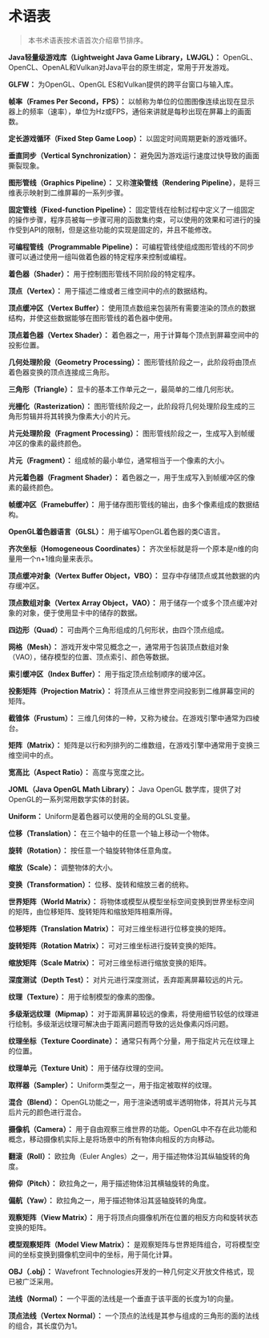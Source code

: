 # 术语表

> 本书术语表按术语首次介绍章节排序。

**Java轻量级游戏库（Lightweight Java Game Library，LWJGL）：** OpenGL、OpenCL、OpenAL和Vulkan对Java平台的原生绑定，常用于开发游戏。

**GLFW：** 为OpenGL、OpenGL ES和Vulkan提供的跨平台窗口与输入库。

**帧率（Frames Per Second，FPS）：** 以帧称为单位的位图图像连续出现在显示器上的频率（速率），单位为Hz或FPS，通俗来讲就是每秒出现在屏幕上的画面数。

**定长游戏循环（Fixed Step Game Loop）：** 以固定时间周期更新的游戏循环。

**垂直同步（Vertical Synchronization）：** 避免因为游戏运行速度过快导致的画面撕裂现象。

**图形管线（Graphics Pipeline）：** 又称**渲染管线（Rendering Pipeline）**，是将三维表示映射到二维屏幕的一系列步骤。

**固定管线（Fixed-function Pipeline）：** 固定管线在绘制过程中定义了一组固定的操作步骤，程序员被每一步骤可用的函数集约束，可以使用的效果和可进行的操作受到API的限制，但是这些功能的实现是固定的，并且不能修改。

**可编程管线（Programmable Pipeline）：** 可编程管线使组成图形管线的不同步骤可以通过使用一组叫做着色器的特定程序来控制或编程。

**着色器（Shader）：** 用于控制图形管线不同阶段的特定程序。

**顶点（Vertex）：** 用于描述二维或者三维空间中的点的数据结构。

**顶点缓冲区（Vertex Buffer）：** 使用顶点数组来包装所有需要渲染的顶点的数据结构，并使这些数据能够在图形管线的着色器中使用。

**顶点着色器（Vertex Shader）：** 着色器之一，用于计算每个顶点到屏幕空间中的投影位置。

**几何处理阶段（Geometry Processing）：** 图形管线阶段之一，此阶段将由顶点着色器变换的顶点连接成三角形。

**三角形（Triangle）：** 显卡的基本工作单元之一，最简单的二维几何形状。

**光栅化（Rasterization）：** 图形管线阶段之一，此阶段将几何处理阶段生成的三角形剪辑并将其转换为像素大小的片元。

**片元处理阶段（Fragment Processing）：** 图形管线阶段之一，生成写入到帧缓冲区的像素的最终颜色。

**片元（Fragment）：** 组成帧的最小单位，通常相当于一个像素的大小。

**片元着色器（Fragment Shader）：** 着色器之一，用于生成写入到帧缓冲区的像素的最终颜色。

**帧缓冲区（Framebuffer）：** 用于储存图形管线的输出，由多个像素组成的数据结构。

**OpenGL着色器语言（GLSL）：** 用于编写OpenGL着色器的类C语言。

**齐次坐标（Homogeneous Coordinates）：** 齐次坐标就是将一个原本是n维的向量用一个n+1维向量来表示。

**顶点缓冲对象（Vertex Buffer Object，VBO）：** 显存中存储顶点或其他数据的内存缓冲区。

**顶点数组对象（Vertex Array Object，VAO）：** 用于储存一个或多个顶点缓冲对象的对象，便于使用显卡中的储存的数据。

**四边形（Quad）：** 可由两个三角形组成的几何形状，由四个顶点组成。

**网格（Mesh）：** 游戏开发中常见概念之一，通常用于包装顶点数组对象（VAO），储存模型的位置、顶点索引、颜色等数据。

**索引缓冲区（Index Buffer）：** 用于指定顶点绘制顺序的缓冲区。

**投影矩阵（Projection Matrix）：** 将顶点从三维世界空间投影到二维屏幕空间的矩阵。

**截锥体（Frustum）：** 三维几何体的一种，又称为棱台。在游戏引擎中通常为四棱台。

**矩阵（Matrix）：** 矩阵是以行和列排列的二维数组，在游戏引擎中通常用于变换三维空间中的点。

**宽高比（Aspect Ratio）：** 高度与宽度之比。

**JOML（Java OpenGL Math Library）：** Java OpenGL 数学库，提供了对OpenGL的一系列常用数学实体的封装。

**Uniform：** Uniform是着色器可以使用的全局的GLSL变量。

**位移（Translation）：** 在三个轴中的任意一个轴上移动一个物体。

**旋转（Rotation）：** 按任意一个轴旋转物体任意角度。

**缩放（Scale）：** 调整物体的大小。

**变换（Transformation）：** 位移、旋转和缩放三者的统称。

**世界矩阵（World Matrix）：** 将物体或模型从模型坐标空间变换到世界坐标空间的矩阵，由位移矩阵、旋转矩阵和缩放矩阵相乘所得。

**位移矩阵（Translation Matrix）：** 可对三维坐标进行位移变换的矩阵。

**旋转矩阵（Rotation Matrix）：** 可对三维坐标进行旋转变换的矩阵。

**缩放矩阵（Scale Matrix）：** 可对三维坐标进行缩放变换的矩阵。

**深度测试（Depth Test）：** 对片元进行深度测试，丢弃距离屏幕较远的片元。

**纹理（Texture）：** 用于绘制模型的像素的图像。

**多级渐远纹理（Mipmap）：** 对于距离屏幕较远的像素，将使用细节较低的纹理进行绘制。多级渐远纹理可解决由于距离问题而导致的远处像素闪烁问题。

**纹理坐标（Texture Coordinate）：** 通常只有两个分量，用于指定片元在纹理上的位置。

**纹理单元（Texture Unit）：** 用于储存纹理的空间。

**取样器（Sampler）：** Uniform类型之一，用于指定被取样的纹理。

**混合（Blend）：** OpenGL功能之一，用于渲染透明或半透明物体，将其片元与其后片元的颜色进行混合。

**摄像机（Camera）：** 用于自由观察三维世界的功能。OpenGL中不存在此功能和概念，移动摄像机实际上是将场景中的所有物体向相反的方向移动。

**翻滚（Roll）：** 欧拉角（Euler Angles）之一，用于描述物体沿其纵轴旋转的角度。

**俯仰（Pitch）：** 欧拉角之一，用于描述物体沿其横轴旋转的角度。

**偏航（Yaw）：** 欧拉角之一，用于描述物体沿其竖轴旋转的角度。

**观察矩阵（View Matrix）：** 用于将顶点向摄像机所在位置的相反方向和旋转状态变换的矩阵。

**模型观察矩阵（Model View Matrix）：** 是观察矩阵与世界矩阵组合，可将模型空间的坐标变换到摄像机空间中的坐标，用于简化计算。

**OBJ（.obj）：** Wavefront Technologies开发的一种几何定义开放文件格式，现已被广泛采用。

**法线（Normal）：** 一个平面的法线是一个垂直于该平面的长度为1的向量。

**顶点法线（Vertex Normal）：** 一个顶点的法线是其参与组成的三角形的面的法线的组合，其长度仍为1。